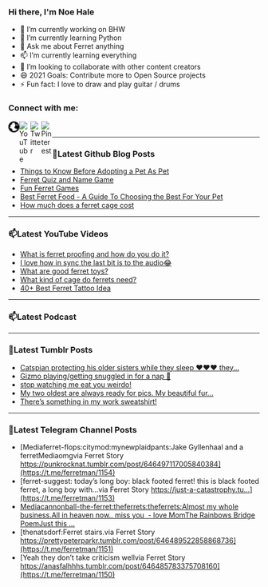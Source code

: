 ### Hi there, I'm Noe Hale

- 🔭 I’m currently working on BHW
- 🌱 I’m currently learning Python
- 💬 Ask me about Ferret anything
- 📫 I’m currently learning everything
- 🔭 I’m looking to collaborate with other content creators
- 😄 2021 Goals: Contribute more to Open Source projects
- ⚡ Fun fact: I love to draw and play guitar / drums

### Connect with me:

[<img align="left" alt="ferretvoice.com" width="22px" src="https://raw.githubusercontent.com/iconic/open-iconic/master/svg/globe.svg" />](https://ferretvoice.com)
[<img align="left" alt="YouTube" width="22px" src="https://cdn.jsdelivr.net/npm/simple-icons@v3/icons/youtube.svg" />](https://www.youtube.com/channel/UCk665XTfaMLVwFVWUmgnDiw)
[<img align="left" alt="Twitter" width="22px" src="https://cdn.jsdelivr.net/npm/simple-icons@v3/icons/twitter.svg" />](https://twitter.com/voiceferret)
[<img align="left" alt="Pinterest" width="22px" src="https://cdn.jsdelivr.net/npm/simple-icons@v3/icons/pinterest.svg" />](https://www.pinterest.com/voiceferret/)

<br />

---
### 🔭Latest Github Blog Posts
<!-- GITHUB:START -->
- [Things to Know Before Adopting a Pet As Pet](http://noehale.github.io/things-to-know-before-adopting-a-pet-as-pet/)
- [Ferret Quiz and Name Game](http://noehale.github.io/ferret-quiz/)
- [Fun Ferret Games](http://noehale.github.io/fun-ferret-games/)
- [Best Ferret Food - A Guide To Choosing the Best For Your Pet](http://noehale.github.io/best-ferret-food/)
- [How much does a ferret cage cost](http://noehale.github.io/how-much-does-a-ferret-cage-cost/)
<!-- GITHUB:END -->
---
### 📫Latest YouTube Videos

<!-- YOUTUBE:START -->
- [What is ferret proofing and how do you do it?](https://www.youtube.com/watch?v=81Syh_DJBQQ)
- [I love how in sync the last bit is to the audio😂](https://www.youtube.com/watch?v=WHBeGHwSlGY)
- [What are good ferret toys?](https://www.youtube.com/watch?v=tPxRilBzc0s)
- [What kind of cage do ferrets need?](https://www.youtube.com/watch?v=xzz6hC3sR5A)
- [40+ Best Ferret Tattoo Idea](https://www.youtube.com/watch?v=KIKqduR6Xcs)
<!-- YOUTUBE:END -->

---
### 📫Latest Podcast

<!-- PODCAST:START -->
<!-- PODCAST:END -->
---
### 📝Latest Tumblr Posts

<!-- TUMBLR:START -->
- [Catspian protecting his older sisters while they sleep ❤❤❤ they...](https://come-forth-into-the-light.tumblr.com/post/646531069819125760)
- [Gizmo playing/getting snuggled in for a nap 💙](https://come-forth-into-the-light.tumblr.com/post/646485781706309632)
- [stop watching me eat you weirdo!](https://come-forth-into-the-light.tumblr.com/post/646463283801587712)
- [My two oldest are always ready for pics. My beautiful fur...](https://come-forth-into-the-light.tumblr.com/post/646440480555532288)
- [There’s something in my work sweatshirt!](https://come-forth-into-the-light.tumblr.com/post/646395150825897985)
<!-- TUMBLR:END -->
---
### 📝Latest Telegram Channel Posts

<!-- TELEGRAM:START -->
- [Mediaferret-flops:citymod:mynewplaidpants:Jake Gyllenhaal and a ferretMediaomgvia Ferret Story https://punkrocknat.tumblr.com/post/646497117005840384](https://t.me/ferretman/1154)
- [ferret-suggest: today’s long boy: black footed ferret! this is black footed ferret, a long boy with...via Ferret Story https://just-a-catastrophy.tu...](https://t.me/ferretman/1153)
- [Mediacannonball-the-ferret:theferrets:theferrets:Almost my whole business.All in heaven now.. miss you  - love MomThe Rainbows Bridge PoemJust this ...](https://t.me/ferretman/1152)
- [thenatsdorf:Ferret stairs.via Ferret Story https://prettypeterparkr.tumblr.com/post/646489522858868736](https://t.me/ferretman/1151)
- [Yeah they don’t take criticism wellvia Ferret Story https://anasfalhhhs.tumblr.com/post/646485783375708160](https://t.me/ferretman/1150)
<!-- TELEGRAM:END -->
